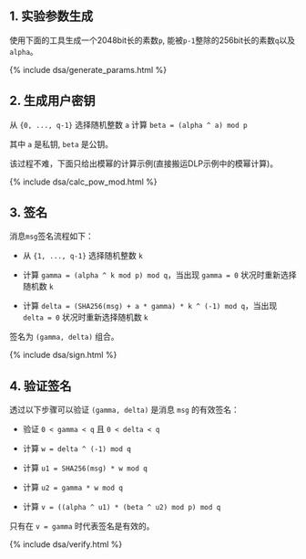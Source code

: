 ## 1. 实验参数生成

使用下面的工具生成一个2048bit长的素数`p`, 能被`p-1`整除的256bit长的素数`q`以及`alpha`。

{% include dsa/generate_params.html %}

## 2. 生成用户密钥

从 `{0, ..., q-1}` 选择随机整数 `a`
计算 `beta = (alpha ^ a) mod p`

其中 `a` 是私钥, `beta` 是公钥。

该过程不难，下面只给出模幂的计算示例(直接搬运DLP示例中的模幂计算)。

{% include dsa/calc_pow_mod.html %}


## 3. 签名

消息`msg`签名流程如下：

- 从 `{1, ..., q-1}` 选择随机整数 `k`

- 计算 `gamma = (alpha ^ k mod p) mod q`，当出现 `gamma = 0` 状况时重新选择随机数 `k`

- 计算 `delta = (SHA256(msg) + a * gamma) * k ^ (-1) mod q`，当出现 `delta = 0` 状况时重新选择随机数 `k`

签名为 `(gamma, delta)` 组合。


{% include dsa/sign.html %}

## 4. 验证签名

透过以下步骤可以验证 `(gamma, delta)` 是消息 `msg` 的有效签名：

- 验证 `0 < gamma < q` 且 `0 < delta < q`

- 计算 `w = delta ^ (-1) mod q`

- 计算 `u1 = SHA256(msg) * w mod q`

- 计算 `u2 = gamma * w mod q`

- 计算 `v = ((alpha ^ u1) * (beta ^ u2) mod p) mod q`

只有在 `v = gamma` 时代表签名是有效的。

{% include dsa/verify.html %}
